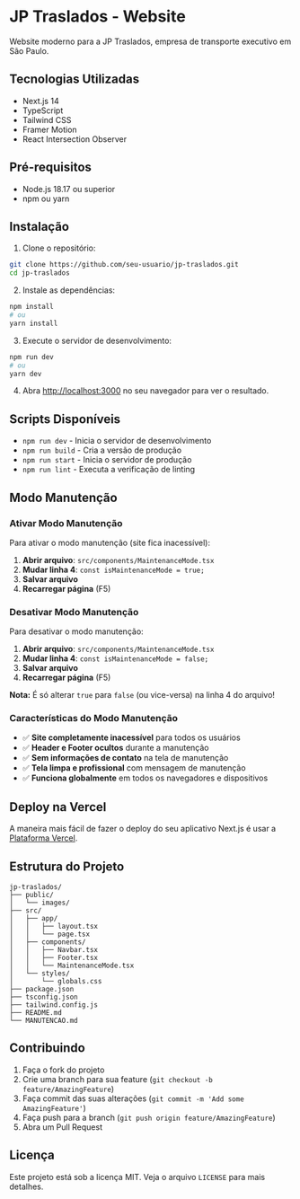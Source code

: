 # JP Traslados - Website

Website moderno para a JP Traslados, empresa de transporte executivo em São Paulo.

## Tecnologias Utilizadas

- Next.js 14
- TypeScript
- Tailwind CSS
- Framer Motion
- React Intersection Observer

## Pré-requisitos

- Node.js 18.17 ou superior
- npm ou yarn

## Instalação

1. Clone o repositório:
```bash
git clone https://github.com/seu-usuario/jp-traslados.git
cd jp-traslados
```

2. Instale as dependências:
```bash
npm install
# ou
yarn install
```

3. Execute o servidor de desenvolvimento:
```bash
npm run dev
# ou
yarn dev
```

4. Abra [http://localhost:3000](http://localhost:3000) no seu navegador para ver o resultado.

## Scripts Disponíveis

- `npm run dev` - Inicia o servidor de desenvolvimento
- `npm run build` - Cria a versão de produção
- `npm run start` - Inicia o servidor de produção
- `npm run lint` - Executa a verificação de linting

## Modo Manutenção

### Ativar Modo Manutenção
Para ativar o modo manutenção (site fica inacessível):
1. **Abrir arquivo**: `src/components/MaintenanceMode.tsx`
2. **Mudar linha 4**: `const isMaintenanceMode = true;`
3. **Salvar arquivo**
4. **Recarregar página** (F5)

### Desativar Modo Manutenção
Para desativar o modo manutenção:
1. **Abrir arquivo**: `src/components/MaintenanceMode.tsx`
2. **Mudar linha 4**: `const isMaintenanceMode = false;`
3. **Salvar arquivo**
4. **Recarregar página** (F5)

**Nota:** É só alterar `true` para `false` (ou vice-versa) na linha 4 do arquivo!

### Características do Modo Manutenção
- ✅ **Site completamente inacessível** para todos os usuários
- ✅ **Header e Footer ocultos** durante a manutenção
- ✅ **Sem informações de contato** na tela de manutenção
- ✅ **Tela limpa e profissional** com mensagem de manutenção
- ✅ **Funciona globalmente** em todos os navegadores e dispositivos

## Deploy na Vercel

A maneira mais fácil de fazer o deploy do seu aplicativo Next.js é usar a [Plataforma Vercel](https://vercel.com/new?utm_medium=default-template&filter=next.js&utm_source=create-next-app&utm_campaign=create-next-app-readme).

## Estrutura do Projeto

```
jp-traslados/
├── public/
│   └── images/
├── src/
│   ├── app/
│   │   ├── layout.tsx
│   │   └── page.tsx
│   ├── components/
│   │   ├── Navbar.tsx
│   │   ├── Footer.tsx
│   │   └── MaintenanceMode.tsx
│   └── styles/
│       └── globals.css
├── package.json
├── tsconfig.json
├── tailwind.config.js
├── README.md
└── MANUTENCAO.md
```

## Contribuindo

1. Faça o fork do projeto
2. Crie uma branch para sua feature (`git checkout -b feature/AmazingFeature`)
3. Faça commit das suas alterações (`git commit -m 'Add some AmazingFeature'`)
4. Faça push para a branch (`git push origin feature/AmazingFeature`)
5. Abra um Pull Request

## Licença

Este projeto está sob a licença MIT. Veja o arquivo `LICENSE` para mais detalhes. 